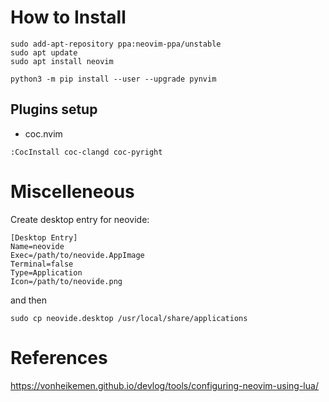 # How to Install

```shell
sudo add-apt-repository ppa:neovim-ppa/unstable
sudo apt update
sudo apt install neovim

python3 -m pip install --user --upgrade pynvim
```

## Plugins setup

- coc.nvim
```
:CocInstall coc-clangd coc-pyright
```

# Miscelleneous

Create desktop entry for neovide:
```
[Desktop Entry]
Name=neovide
Exec=/path/to/neovide.AppImage
Terminal=false
Type=Application
Icon=/path/to/neovide.png
```

and then
```shell
sudo cp neovide.desktop /usr/local/share/applications
```

# References

https://vonheikemen.github.io/devlog/tools/configuring-neovim-using-lua/
